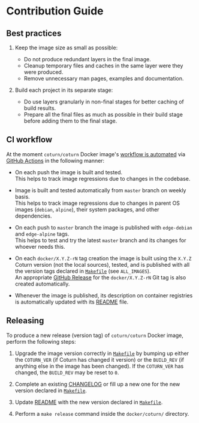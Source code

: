 Contribution Guide
==================




## Best practices

1. Keep the image size as small as possible:
    - Do not produce redundant layers in the final image.
    - Cleanup temporary files and caches in the same layer were they were produced.
    - Remove unnecessary man pages, examples and documentation.

2. Build each project in its separate stage:
    - Do use layers granularly in non-final stages for better caching of build results.
    - Prepare all the final files as much as possible in their build stage before adding them to the final stage.




## CI workflow

At the moment `coturn/coturn` Docker image's [workflow is automated][1] via [GitHub Actions] in the following manner:

- On each push the image is built and tested.  
  This helps to track image regressions due to changes in the codebase.

- Image is built and tested automatically from `master` branch on weekly basis.  
  This helps to track image regressions due to changes in parent OS images (`debian`, `alpine`), their system packages, and other dependencies.

- On each push to `master` branch the image is published with `edge-debian` and `edge-alpine` tags.  
  This helps to test and try the latest `master` branch and its changes for whoever needs this.

- On each `docker/X.Y.Z-rN` tag creation the image is built using the `X.Y.Z` Coturn version (not the local sources), tested, and is published with all the version tags declared in [`Makefile`] (see `ALL_IMAGES`).  
  An appropriate [GitHub Release] for the `docker/X.Y.Z-rN` Git tag is also created automatically.

- Whenever the image is published, its description on container registries is automatically updated with its [README] file.




## Releasing

To produce a new release (version tag) of `coturn/coturn` Docker image, perform the following steps:

1. Upgrade the image version correctly in [`Makefile`] by bumping up either the `COTURN_VER` (if Coturn has changed it version) or the `BUILD_REV` (if anything else in the image has been changed). If the `COTURN_VER` has changed, the `BUILD_REV` may be reset to `0`.

2. Complete an existing [CHANGELOG] or fill up a new one for the new version declared in [`Makefile`].

3. Update [README] with the new version declared in [`Makefile`].

4. Perform a `make release` command inside the `docker/coturn/` directory.




[CHANGELOG]: https://github.com/coturn/coturn/blob/master/docker/coturn/CHANGELOG.md
[GitHub Actions]: https://docs.github.com/actions
[GitHub Release]: https://github.com/coturn/coturn/releases
[README]: https://github.com/coturn/coturn/blob/master/docker/coturn/README.md

[`Makefile`]: https://github.com/coturn/coturn/blob/master/docker/coturn/Makefile

[1]: https://github.com/coturn/coturn/blob/master/.github/workflows/docker.yml
